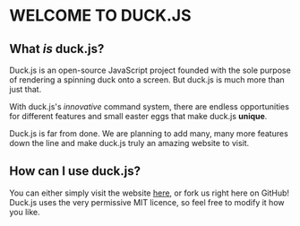 # WELCOME TO DUCK.JS

## What *is* duck.js?

Duck.js is an open-source JavaScript project founded with the sole purpose of rendering a spinning duck onto a screen. But duck.js is much more than just that.

With duck.js's *innovative* command system, there are endless opportunities for different features and small easter eggs that make duck.js **unique**. 

Duck.js is far from done. We are planning to add many, many more features down the line and make duck.js truly an amazing website to visit.



## How can I use duck.js?

You can either simply visit the website [here](duckspin.herokuapp.com), or fork us right here on GitHub! Duck.js uses the very permissive MIT licence, so feel free to modify it how you like.